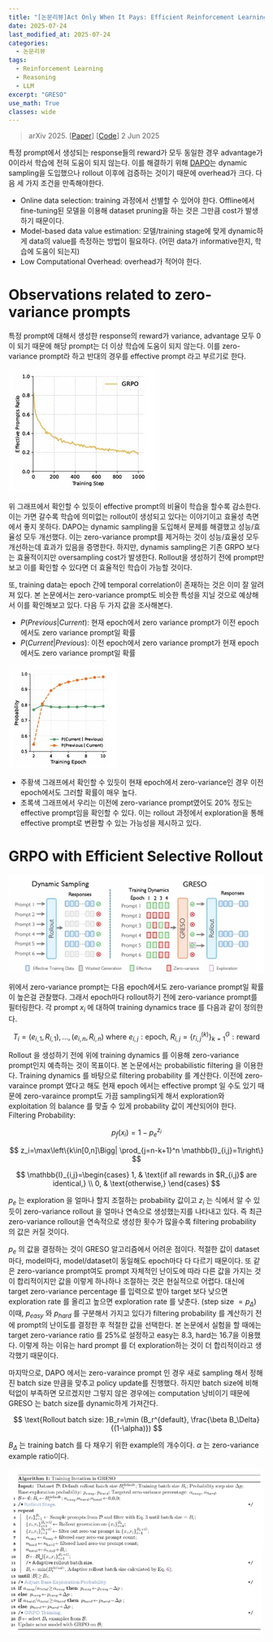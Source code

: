 ```yaml
---
title: "[논문리뷰]Act Only When It Pays: Efficient Reinforcement Learning for LLM Reasoning via Selective Rollouts"
date: 2025-07-24
last_modified_at: 2025-07-24
categories:
  - 논문리뷰
tags:
  - Reinforcement Learning
  - Reasoning
  - LLM
excerpt: "GRESO"
use_math: True
classes: wide
---
```

> arXiv 2025. [[Paper](https://arxiv.org/abs/2506.02177)] [[Code](https://github.com/Infini-AI-Lab/GRESO)]
> 2 Jun 2025

특정 prompt에서 생성되는 response들의 reward가 모두 동일한 경우 advantage가 0이라서 학습에 전혀 도움이 되지 않는다. 이를 해결하기 위해 [DAPO](https://arxiv.org/abs/2503.14476)는 dynamic sampling을 도입했으나 rollout 이후에 검증하는 것이기 때문에 overhead가 크다. 다음 세 가지 조건을 만족해야한다.

- Online data selection: training 과정에서 선별할 수 있어야 한다. Offline에서 fine-tuning된 모델을 이용해 dataset pruning을 하는 것은 그만큼 cost가 발생하기 때문이다.
- Model-based data value estimation: 모델/training stage에 맞게 dynamic하게 data의 value를 측정하는 방법이 필요하다. (어떤 data가 informative한지, 학습에 도움이 되는지)
- Low Computational Overhead: overhead가 적어야 한다.

# Observations related to zero-variance prompts
특정 prompt에 대해서 생성한 response의 reward가 variance, advantage 모두 0이 되기 때문에 해당 prompt는 더 이상 학습에 도움이 되지 않는다. 이를 zero-variance prompt라 하고 반대의 경우를 effective prompt 라고 부르기로 한다.

![](/assets/img/GRESO/ob1.webp)

위 그래프에서 확인할 수 있듯이 effective prompt의 비율이 학습을 할수록 감소한다. 이는 가면 갈수록 학습에 의미없는 rollout이 생성되고 있다는 이야기이고 효율성 측면에서 좋지 못하다. DAPO는 dynamic sampling을 도입해서 문제를 해결했고 성능/효율성 모두 개선했다. 이는 zero-variance prompt를 제거하는 것이 성능/효율성 모두 개선하는데 효과가 있음을 증명한다. 하지만, dynamis sampling은 기존 GRPO 보다는 효율적이지만 oversampling cost가 발생한다. Rollout을 생성하기 전에 prompt만 보고 이를 확인할 수 있다면 더 효율적인 학습이 가능할 것이다.

또, training data는 epoch 간에 temporal correlation이 존재하는 것은 이미 잘 알려져 있다. 본 논문에서는 zero-variance prompt도 비슷한 특성을 지닐 것으로 예상해서 이를 확인해보고 있다. 다음 두 가지 값을 조사해본다.

- $P(Previous\vert Current)$: 현재 epoch에서 zero variance prompt가 이전 epoch에서도 zero variance prompt일 확률 
- $P(Current\vert Previous)$: 이전 epoch에서 zero variance prompt가 현재 epoch에서도 zero variance prompt일 확률 

![](/assets/img/GRESO/ob2.webp)

- 주황색 그래프에서 확인할 수 있듯이  현재 epoch에서 zero-variance인 경우 이전 epoch에서도 그러할 확률이 매우 높다.
- 초록색 그래프에서 우리는 이전에 zero-variance prompt였어도 20% 정도는 effective prompt임을 확인할 수 있다. 이는 rollout 과정에서 exploration을 통해 effective prompt로 변환할 수 있는 가능성을 제시하고 있다.
 
# GRPO with Efficient Selective Rollout
![](/assets/img/GRESO/greso.webp)

위에서 zero-variance prompt는 다음 epoch에서도 zero-variance prompt일 확률이 높은걸 관찰했다. 그래서 epoch마다 rollout하기 전에 zero-variance prompt를 필터링한다. 각 prompt $x_i$ 에 대하여 training dynamics trace 를 다음과 같이 정의한다.

$$
T_i=(e_{i,1}, R_{i,1}),\dots,(e_{i,n}, R_{i,n}) \text{ where } e_{i,j}: \text{epoch, } R_{i,j}=\{r_{i,j}^{(k)}\}_{k=1}^G: \text{reward}
$$

Rollout 을 생성하기 전에 위에 training dynamics 를 이용해 zero-variance prompt인지 예측하는 것이 목표이다. 본 논문에서는 probabilistic filtering 을 이용한다. Training dynamics 를 바탕으로 filtering probability 를 계산한다. 이전에 zero-varaince prompt 였다고 해도 현재 epoch 에서는 effective prompt 일 수도 있기 때문에 zero-varaince prompt도 가끔 sampling되게 해서 exploration와 exploitation 의 balance 를 맞출 수 있게 probability 값이 계산되어야 한다. Filtering Probability:

$$
p_f(x_i)=1-p_e^{z_i} 
$$

$$
z_i=\max\left\{k\in[0,n]\Bigg| \prod_{j=n-k+1}^n \mathbb{I}_{i,j}=1\right\}
$$

$$
\mathbb{I}_{i,j}=\begin{cases}
  1, & \text{if all rewards in $R_{i,j}$ are identical,} \\
  0, & \text{otherwise,}
\end{cases}
$$

$p_e$ 는 exploration 을 얼마나 할지 조절하는 probability 값이고 $z_i$ 는 식에서 알 수 있듯이 zero-variance rollout 을 얼마나 연속으로 생성했는지를 나타내고 있다. 즉 최근 zero-variance rollout을 연속적으로 생성한 횟수가 많을수록 filtering probability 의 값은 커질 것이다.

$p_e$ 의 값을 결정하는 것이 GRESO 알고리즘에서 어려운 점이다. 적절한 값이 dataset마다, model마다, model/dataset이 동일해도 epoch마다 다 다르기 때문이다. 또 같은 zero-variance prompt여도 prompt 자체적인 난이도에 따라 다른 값을 가지는 것이 합리적이지만 값을 이렇게 하나하나 조절하는 것은 현실적으로 어렵다. 대신에 target zero-variance percentage 를 입력으로 받아 target 보다 낮으면 exploration rate 를 올리고 높으면 exploration rate 를 낮춘다. (step size $=p_\Delta$) 이때, $p_{easy}$ 와 $p_{hard}$ 를 구분해서 가지고 있다가 filtering probability 를 계산하기 전에 prompt의 난이도를 결정한 후 적절한 값을 선택한다. 본 논문에서 실험을 할 때에는 target zero-variance ratio 를 25%로 설정하고 easy는 8.3, hard는 16.7을 이용했다. 이렇게 하는 이유는 hard prompt 를 더 exploration하는 것이 더 합리적이라고 생각했기 때문이다.

마지막으로, DAPO 에서는 zero-varaince prompt 인 경우 새로 sampling 해서 정해진 batch size 만큼을 맞추고 policy update를 진행했다. 하지만 batch size에 비해 턱없이 부족하면 모르겠지만 그렇지 않은 경우에는 computation 낭비이기 때문에 GRESO 는 batch size를 dynamic하게 가져간다.

$$
\text{Rollout batch size: }B_r=\min (B_r^{default}, \frac{\beta B_\Delta}{(1-\alpha)})
$$

$B_\Delta$ 는 training batch 를 다 채우기 위한 example의 개수이다. $\alpha$ 는 zero-variance example ratio이다. 

![](/assets/img/GRESO/algo.webp)